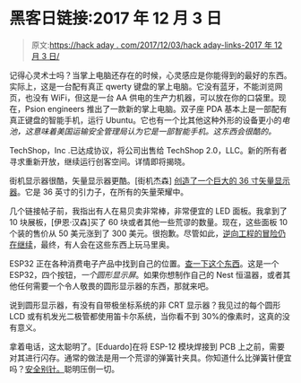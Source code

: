 # 黑客日链接:2017 年 12 月 3 日

> 原文:[https://hack aday . com/2017/12/03/hack aday-links-2017 年 12 月 3 日/](https://hackaday.com/2017/12/03/hackaday-links-december-3-2017/)

记得心灵术士吗？当掌上电脑还存在的时候，心灵感应是你能得到的最好的东西。实际上，这是一台配有真正 qwerty 键盘的掌上电脑。它没有蓝牙，不能浏览网页，也没有 WiFi，但这是一台 AA 供电的生产力机器，可以放在你的口袋里。现在，Psion engineers 推出了一款新的掌上电脑。双子座 PDA 基本上是一部配有真正键盘的智能手机，运行 Ubuntu。它也有一个比其他这种外形的设备更小的*电池，这意味着美国运输安全管理局认为它是一部智能手机。这东西会很酷的。*

TechShop，Inc .已达成协议，将公司出售给 TechShop 2.0，LLC。新的所有者寻求重新开放，继续运行创客空间。详情即将揭晓。

街机显示器很酷，矢量显示器更酷。[街机杰森] [创造了一个巨大的 36 寸矢量显示器](https://www.youtube.com/watch?v=Mni5y54U_qs)。它是 36 英寸的引力子，在所有的矢量荣耀中。

几个链接帖子前，我指出有人在易贝卖非常棒，非常便宜的 LED 面板。我拿到了 10 块展板，[伊恩·汉森]买了 60 块或者其他一些荒谬的数量。现在，这些面板 10 个装的售价从 50 美元涨到了 300 美元。很抱歉。尽管如此，[逆向工程的冒险仍在继续](https://hackaday.io/project/27799-barco-nx-4-group-reversing-adventure)，最终，有人会在这些东西上玩马里奥。

ESP32 正在各种消费电子产品中找到自己的位置。[查一下这个东西](https://twitter.com/BirdTehstep/status/936637294366277633)。这是一个 ESP32，四个按钮，*一个圆形显示屏*。如果你想制作自己的 Nest 恒温器，或者其他任何需要一个令人敬畏的圆形显示器的东西，那就来吧。

说到圆形显示器，有没有自带极坐标系统的非 CRT 显示器？我见过的每个圆形 LCD 或有机发光二极管都使用笛卡尔系统，当你看不到 30%的像素时，这真的没有意义。

拿着电话，这太聪明了。[Eduardo]在将 ESP-12 模块焊接到 PCB 上之前，需要对其进行闪存。通常的做法是用一个荒谬的弹簧针夹具。你知道什么比弹簧针便宜吗？[安全别针。](https://hackaday.io/project/28439-esp-12-socket-adapter-solderless-flasher)聪明压倒一切。